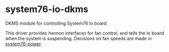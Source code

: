 # system76-io-dkms
DKMS module for controlling System76 Io board

This driver provides hwmon interfaces for fan control, and tells the Io board
when the system is suspending. Decisions on fan speeds are made in
[system76-power](https://github.com/pop-os/system76-power).
